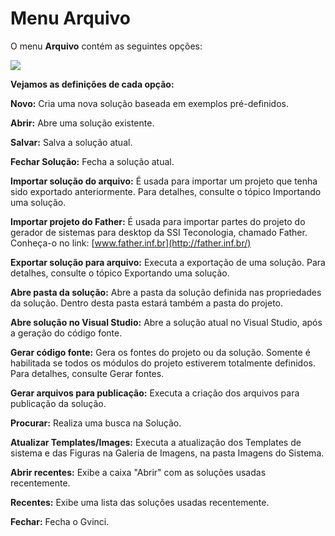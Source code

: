 # Menu Arquivo

O menu **Arquivo** contém as seguintes opções:

![](http://www.gvinci.com.br/manual/menuarquivog7.png)

**Vejamos as definições de cada opção:**

**Novo:** Cria uma nova solução baseada em exemplos pré-definidos. 

**Abrir:** Abre uma solução existente.

**Salvar:** Salva a solução atual.

**Fechar Solução:** Fecha a solução atual.

**Importar solução do arquivo:** É usada para importar um projeto que tenha sido exportado anteriormente. Para detalhes, consulte o tópico Importando uma solução.

**Importar projeto do Father:** É usada para importar partes do projeto do gerador de sistemas para desktop da SSI Teconologia, chamado Father. Conheça-o no link: [www.father.inf.br](http://father.inf.br/)

**Exportar solução para arquivo:** Executa a exportação de uma solução. Para detalhes, consulte o tópico Exportando uma solução.

**Abre pasta da solução:** Abre a pasta da solução definida nas propriedades da solução. Dentro desta pasta estará também a pasta do projeto.

**Abre solução no Visual Studio:** Abre a solução atual no Visual Studio, após a geração do código fonte.

**Gerar código fonte:** Gera os fontes do projeto ou da solução. Somente é habilitada se todos os módulos do projeto estiverem totalmente definidos. Para detalhes, consulte Gerar fontes.

**Gerar arquivos para publicação:** Executa a criação dos arquivos para publicação da solução.

**Procurar:** Realiza uma busca na Solução.

**Atualizar Templates/Images:** Executa a atualização dos Templates de sistema e das Figuras na Galeria de Imagens, na pasta Imagens do Sistema.

**Abrir recentes:** Exibe a caixa "Abrir" com as soluções usadas recentemente.

**Recentes:** Exibe uma lista das soluções usadas recentemente.

**Fechar:** Fecha o Gvinci.

